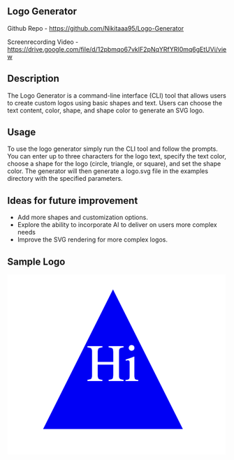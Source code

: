 ## Logo Generator
Github Repo - https://github.com/Nikitaaa95/Logo-Generator

Screenrecording Video - https://drive.google.com/file/d/12pbmqo67vkIF2pNqYRfYRI0mq6gEtUVi/view

## Description
The Logo Generator is a command-line interface (CLI) tool that allows users to create custom logos using basic shapes and text. Users can choose the text content, color, shape, and shape color to generate an SVG logo.

## Usage
To use the logo generator simply run the CLI tool and follow the prompts. You can enter up to three characters for the logo text, specify the text color, choose a shape for the logo (circle, triangle, or square), and set the shape color. The generator will then generate a logo.svg file in the examples directory with the specified parameters.

## Ideas for future improvement
- Add more shapes and customization options.
- Explore the ability to incorporate AI to deliver on users more complex needs
- Improve the SVG rendering for more complex logos.

## Sample Logo
![Sample Image](sampleImage.png)
